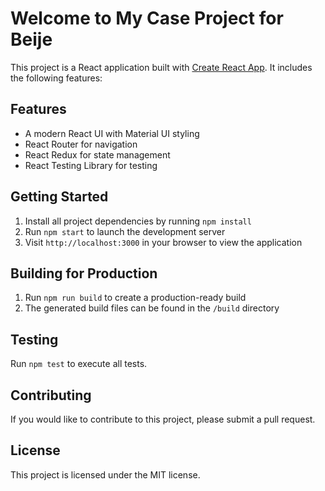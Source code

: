 # Welcome to My Case Project for Beije

This project is a React application built with [Create React App](https://github.com/facebook/create-react-app). It includes the following features:

## Features

- A modern React UI with Material UI styling
- React Router for navigation
- React Redux for state management
- React Testing Library for testing

## Getting Started

1. Install all project dependencies by running `npm install`
2. Run `npm start` to launch the development server
3. Visit `http://localhost:3000` in your browser to view the application

## Building for Production

1. Run `npm run build` to create a production-ready build
2. The generated build files can be found in the `/build` directory

## Testing

Run `npm test` to execute all tests.

## Contributing

If you would like to contribute to this project, please submit a pull request.

## License

This project is licensed under the MIT license.

